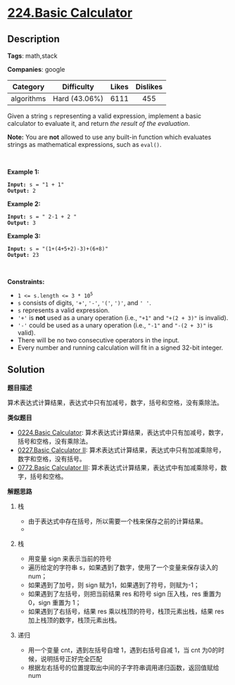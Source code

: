 # [224.Basic Calculator](https://leetcode.com/problems/basic-calculator/description/)

## Description

**Tags**: math,stack

**Companies**: google

|  Category  |  Difficulty   | Likes | Dislikes |
| :--------: | :-----------: | :---: | :------: |
| algorithms | Hard (43.06%) | 6111  |   455    |

<p>Given a string <code>s</code> representing a valid expression, implement a basic calculator to evaluate it, and return <em>the result of the evaluation</em>.</p>
<p><strong>Note:</strong> You are <strong>not</strong> allowed to use any built-in function which evaluates strings as mathematical expressions, such as <code>eval()</code>.</p>
<p>&nbsp;</p>
<p><strong class="example">Example 1:</strong></p>
<pre><code><strong>Input:</strong> s = &quot;1 + 1&quot;
<strong>Output:</strong> 2</code></pre>
<p><strong class="example">Example 2:</strong></p>
<pre><code><strong>Input:</strong> s = &quot; 2-1 + 2 &quot;
<strong>Output:</strong> 3</code></pre>
<p><strong class="example">Example 3:</strong></p>
<pre><code><strong>Input:</strong> s = &quot;(1+(4+5+2)-3)+(6+8)&quot;
<strong>Output:</strong> 23</code></pre>
<p>&nbsp;</p>
<p><strong>Constraints:</strong></p>
<ul>
  <li><code>1 &lt;= s.length &lt;= 3 * 10<sup>5</sup></code></li>
  <li><code>s</code> consists of digits, <code>&#39;+&#39;</code>, <code>&#39;-&#39;</code>, <code>&#39;(&#39;</code>, <code>&#39;)&#39;</code>, and <code>&#39; &#39;</code>.</li>
  <li><code>s</code> represents a valid expression.</li>
  <li><code>&#39;+&#39;</code> is <strong>not</strong> used as a unary operation (i.e., <code>&quot;+1&quot;</code> and <code>&quot;+(2 + 3)&quot;</code> is invalid).</li>
  <li><code>&#39;-&#39;</code> could be used as a unary operation (i.e., <code>&quot;-1&quot;</code> and <code>&quot;-(2 + 3)&quot;</code> is valid).</li>
  <li>There will be no two consecutive operators in the input.</li>
  <li>Every number and running calculation will fit in a signed 32-bit integer.</li>
</ul>

## Solution

**题目描述**

算术表达式计算结果，表达式中只有加减号，数字，括号和空格，没有乘除法。

**类似题目**

- [0224.Basic Calculator](0224.basic-calculator.md): 算术表达式计算结果，表达式中只有加减号，数字，括号和空格，没有乘除法。
- [0227.Basic Calculator II](0227.basic-calculator-ii.md): 算术表达式计算结果，表达式中只有加减乘除号，数字和空格，没有括号。
- [0772.Basic Calculator III](0772.basic-calculator-iii.md): 算术表达式计算结果，表达式中有加减乘除号，数字，括号和空格。

**解题思路**

1. 栈
   - 由于表达式中存在括号，所以需要一个栈来保存之前的计算结果。
   -

2. 栈
   - 用变量 sign 来表示当前的符号
   - 遍历给定的字符串 s，如果遇到了数字，使用了一个变量来保存读入的 num；
   - 如果遇到了加号，则 sign 赋为1，如果遇到了符号，则赋为-1；
   - 如果遇到了左括号，则把当前结果 res 和符号 sign 压入栈，res 重置为 0，sign 重置为 1；
   - 如果遇到了右括号，结果 res 乘以栈顶的符号，栈顶元素出栈，结果 res 加上栈顶的数字，栈顶元素出栈。
3. 递归
   - 用一个变量 cnt，遇到左括号自增 1，遇到右括号自减 1，当 cnt 为0的时候，说明括号正好完全匹配
   - 根据左右括号的位置提取出中间的子字符串调用递归函数，返回值赋给 num

